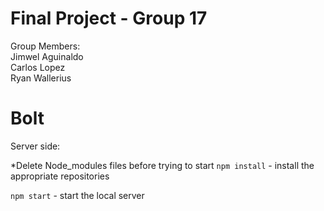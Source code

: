 # Final Project - Group 17
Group Members:
<br> Jimwel Aguinaldo
<br> Carlos Lopez 
<br> Ryan Wallerius 
 
 # Bolt
Server side:

*Delete Node_modules files before trying to start
`npm install` - install the appropriate repositories

`npm start` - start the local server
